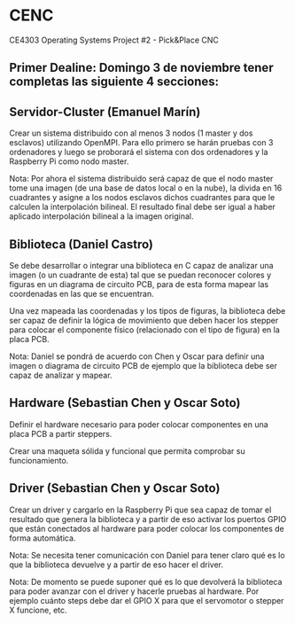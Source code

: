 # CENC
CE4303 Operating Systems Project #2 - Pick&amp;Place CNC

## Primer Dealine: Domingo 3 de noviembre tener completas las siguiente 4 secciones:

## Servidor-Cluster (Emanuel Marín)

Crear un sistema distribuido con al menos 3 nodos (1 master y dos esclavos) utilizando OpenMPI. Para ello primero se harán pruebas con 3 ordenadores y luego se proborará el sistema con dos ordenadores y la Raspberry Pi como nodo master.

Nota: Por ahora el sistema distribuido será capaz de que el nodo master tome una imagen (de una base de datos local o en la nube), la divida en 16 cuadrantes y asigne a los nodos esclavos dichos cuadrantes para que le calculen la interpolación bilineal. El resultado final debe ser igual a haber aplicado interpolación bilineal a la imagen original.

## Biblioteca (Daniel Castro)

Se debe desarrollar o integrar una biblioteca en C capaz de analizar una imagen (o un cuadrante de esta) tal que se puedan reconocer colores y figuras en un diagrama de circuito PCB, para de esta forma mapear las coordenadas en las que se encuentran. 

Una vez mapeada las coordenadas y los tipos de figuras, la biblioteca debe ser capaz de definir la lógica de movimiento que deben hacer los stepper para colocar el componente físico (relacionado con el tipo de figura) en la placa PCB.

Nota: Daniel se pondrá de acuerdo con Chen y Oscar para definir una imagen o diagrama de circuito PCB de ejemplo que la biblioteca debe ser capaz de analizar y mapear.

## Hardware (Sebastian Chen  y Oscar Soto)

Definir el hardware necesario para poder colocar componentes en una placa PCB a partir steppers.

Crear una maqueta sólida y funcional que permita comprobar su funcionamiento.

## Driver (Sebastian Chen  y Oscar Soto)

Crear un driver y cargarlo en la Raspberry Pi que sea capaz de tomar el resultado que genera la biblioteca y a partir de eso activar los puertos GPIO que están conectados al hardware para poder colocar los componentes de forma automática.

Nota: Se necesita tener comunicación con Daniel para tener claro qué es lo que la biblioteca devuelve y a partir de eso hacer el driver.

Nota: De momento se puede suponer qué es lo que devolverá la biblioteca para poder avanzar con el driver y hacerle pruebas al hardware. Por ejemplo cuánto steps debe dar el GPIO X para que el servomotor o stepper X funcione, etc.